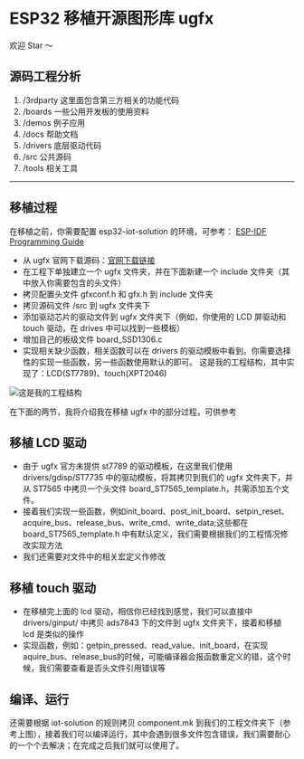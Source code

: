 # ESP32 移植开源图形库 ugfx
欢迎 Star ～

## 源码工程分析

 1. /3rdparty 这里面包含第三方相关的功能代码
 2. /boards 一些公用开发板的使用资料
 3. /demos 例子应用
 4. /docs 帮助文档
 5. /drivers 底层驱动代码
 6. /src 公共源码
 7. /tools 相关工具

-------------------

## 移植过程
在移植之前，你需要配置 esp32-iot-solution 的环境，可参考： [ ESP-IDF Programming Guide ](https://esp-idf.readthedocs.io/en/latest/get-started/index.html)

 - 从 ugfx 官网下载源码：[官网下载链接](https://community.ugfx.io/index.php?/files/)
 - 在工程下单独建立一个 ugfx 文件夹，并在下面新建一个 include 文件夹（其中放入你需要包含的头文件）
 - 拷贝配置头文件 gfxconf.h 和 gfx.h 到 include 文件夹
 - 拷贝源码文件 /src 到 ugfx 文件夹下
 - 添加驱动芯片的驱动文件到 ugfx 文件夹下（例如，你使用的 LCD 屏驱动和 touch 驱动，在 drives 中可以找到一些模板）
 - 增加自己的板级文件 board_SSD1306.c
 - 实现相关缺少函数，相关函数可以在 drivers 的驱动模板中看到。你需要选择性的实现一些函数，另一些函数使用默认的即可。
这是我的工程结构，其中实现了：LCD(ST7789)、touch(XPT2046)

![这是我的工程结构](http://img.blog.csdn.net/20180110181739637?watermark/2/text/aHR0cDovL2Jsb2cuY3Nkbi5uZXQvcXFfMjcxMTQzOTc=/font/5a6L5L2T/fontsize/400/fill/I0JBQkFCMA==/dissolve/70/gravity/SouthEast)

在下面的两节，我将介绍我在移植 ugfx 中的部分过程，可供参考
## 移植 LCD 驱动
 - 由于 ugfx 官方未提供 st7789 的驱动模板，在这里我们使用 drivers/gdisp/ST7735 中的驱动模板，将其拷贝到我们的 ugfx 文件夹下，并从 ST7565 中拷贝一个头文件 board_ST7565_template.h，共需添加五个文件。
 - 接着我们实现一些函数，例如init_board、post_init_board、setpin_reset、acquire_bus、release_bus、write_cmd、write_data;这些都在 board_ST7565_template.h 中有默认定义，我们需要根据我们的工程情况修改实现方法
 - 我们还需要对文件中的相关宏定义作修改

## 移植 touch 驱动
 - 在移植完上面的 lcd 驱动，相信你已经找到感觉，我们可以直接中 drivers/ginput/ 中拷贝 ads7843 下的文件到 ugfx 文件夹下，接着和移植 lcd 是类似的操作
 - 实现函数，例如：getpin_pressed、read_value、init_board，在实现aquire_bus、release_bus的时候，可能编译器会报函数重定义的错，这个时候，我们需要查看是否头文件引用错误等

## 编译、运行
还需要根据 iot-solution 的规则拷贝 component.mk  到我们的工程文件夹下（参考上图），接着我们可以编译运行，其中会遇到很多文件包含错误，我们需要耐心的一个个去解决；在完成之后我们就可以使用了。
